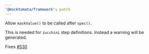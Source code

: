 ```yaml
---
'@mocktomata/framework': patch
---
```


Allow `maskValue()` to be called after `spec()`.

This is needed for `zucchini` step definitions.
Instead a warning will be generated.

Fixes [#530](https://github.com/mocktomata/mocktomata/issues/530)

